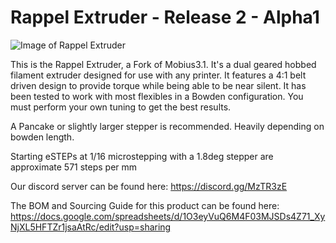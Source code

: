 # Rappel Extruder - Release 2 - Alpha1

![Image of Rappel Extruder](https://github.com/volcom8190/Rappel-Extruder/blob/master/Release2_Alpha1/Renders/Rappel_R2_A1.jpg?raw=true)

This is the Rappel Extruder, a Fork of Mobius3.1. It's a dual geared hobbed filament extruder designed for use with any printer. It features a 4:1 belt driven design to provide torque while being able to be near silent.  It has been tested to work with most flexibles in a Bowden configuration. You must perform your own tuning to get the best results.

A Pancake or slightly larger stepper is recommended. Heavily depending on bowden length.

Starting eSTEPs at 1/16 microstepping with a 1.8deg stepper are approximate 571 steps per mm

Our discord server can be found here: https://discord.gg/MzTR3zE

The BOM and Sourcing Guide for this product can be found here: https://docs.google.com/spreadsheets/d/1O3eyVuQ6M4F03MJSDs4Z71_XyNjXL5HFTZr1jsaAtRc/edit?usp=sharing
